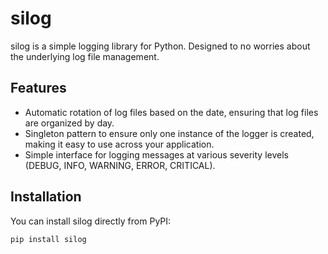 # silog

silog is a simple logging library for Python. Designed to no worries about the underlying log file management.

## Features

- Automatic rotation of log files based on the date, ensuring that log files are organized by day.
- Singleton pattern to ensure only one instance of the logger is created, making it easy to use across your application.
- Simple interface for logging messages at various severity levels (DEBUG, INFO, WARNING, ERROR, CRITICAL).

## Installation

You can install silog directly from PyPI:

```bash
pip install silog